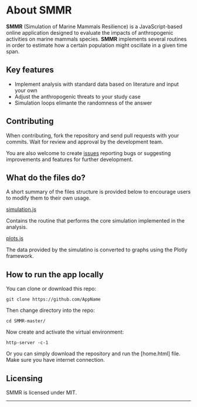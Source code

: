 # About SMMR

**SMMR** (Simulation of Marine Mammals Resilience) is a JavaScript-based online application designed to evaluate the impacts of anthropogenic activities on marine mammals species. **SMMR**  implements several routines in order to estimate how a certain population might oscillate in a given time span. 

## Key features

- Implement analysis with standard data based on literature and input your own
- Adjust the anthropogenic threats to your study case
- Simulation loops elimante the randomness of the answer

## Contributing

When contributing, fork the repository and send pull requests with your commits. Wait for review and approval by the development team.

You are also welcome to create [issues](https://github.com/DiogoKramel/SMMR/issues) reporting bugs or suggesting improvements and features for further development.

## What do the files do?

A short summary of the files structure is provided below to encourage users to modify them to their own usage.

[simulation.js](simulation.py)

Contains the routine that performs the core simulation implemented in the analysis.

[plots.js](plots.py)

The data provided by the simulatino is converted to graphs using the Plotly framework.


## How to run the app locally

You can clone or download this repo:

```
git clone https://github.com/AppName
```

Then change directory into the repo:

```
cd SMMR-master/
```

Now create and activate the virtual environment:

```
http-server -c-1
```

Or you can simply download the repository and run the [home.html] file. Make sure you have internet connection.

## Licensing

SMMR is licensed under MIT.

***